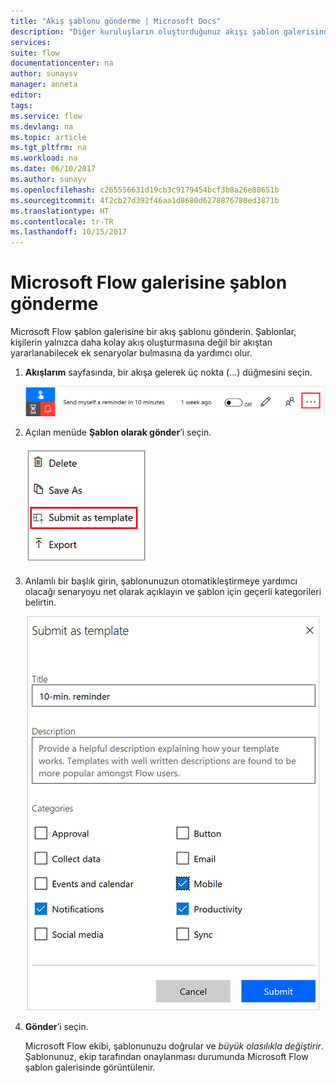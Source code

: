 ```yaml
---
title: "Akış şablonu gönderme | Microsoft Docs"
description: "Diğer kuruluşların oluşturduğunuz akışı şablon galerisinde bulabilmesi ve kullanabilmesi için, akışınızı şablon olarak gönderin."
services: 
suite: flow
documentationcenter: na
author: sunaysv
manager: anneta
editor: 
tags: 
ms.service: flow
ms.devlang: na
ms.topic: article
ms.tgt_pltfrm: na
ms.workload: na
ms.date: 06/10/2017
ms.author: sunayv
ms.openlocfilehash: c265556631d19cb3c9179454bcf3b8a26e88651b
ms.sourcegitcommit: 4f2cb27d392f46aa1d8680d6278876780ed3871b
ms.translationtype: HT
ms.contentlocale: tr-TR
ms.lasthandoff: 10/15/2017
---
```

# <a name="submit-a-template-to-the-microsoft-flow-gallery"></a>Microsoft Flow galerisine şablon gönderme
Microsoft Flow şablon galerisine bir akış şablonu gönderin. Şablonlar, kişilerin yalnızca daha kolay akış oluşturmasına değil bir akıştan yararlanabilecek ek senaryolar bulmasına da yardımcı olur. 

1. **Akışlarım** sayfasında, bir akışa gelerek üç nokta (...) düğmesini seçin.
   
    ![Üç nokta düğmesi](./media/publish-a-template/ellipsis-button.png)
2. Açılan menüde **Şablon olarak gönder**’i seçin.
   
    ![Bağlam menüsü](./media/publish-a-template/context-menu.png)
3. Anlamlı bir başlık girin, şablonunuzun otomatikleştirmeye yardımcı olacağı senaryoyu net olarak açıklayın ve şablon için geçerli kategorileri belirtin.
   
    ![Şablon seçenekleri](./media/publish-a-template/template-options.png)
4. **Gönder**’i seçin.
   
     Microsoft Flow ekibi, şablonunuzu doğrular ve *büyük olasılıkla değiştirir*. Şablonunuz, ekip tarafından onaylanması durumunda Microsoft Flow şablon galerisinde görüntülenir.

